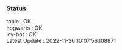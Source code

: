 ### Status


table : OK  
hogwarts : OK  
icy-bot : OK  
Latest Update : 2022-11-26 10:07:56.108871
